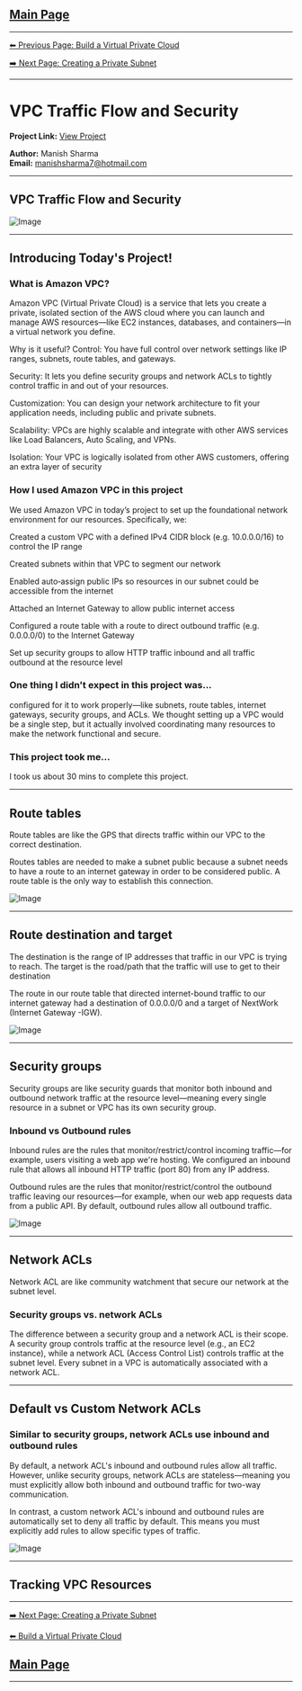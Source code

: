 [Main Page](./README.md)
---

---

[⬅ Previous Page: Build a Virtual Private Cloud](./legendary-aws-networks-vpc.md)

[➡️ Next Page: Creating a Private Subnet](./legendary-aws-networks-private.md)

---

# VPC Traffic Flow and Security

**Project Link:** [View Project](http://learn.nextwork.org/projects/aws-networks-security)

**Author:** Manish Sharma  
**Email:** manishsharma7@hotmail.com

---

## VPC Traffic Flow and Security

![Image](http://learn.nextwork.org/elated_cyan_peaceful_duck/uploads/aws-networks-security_92b0b0b4)

---

## Introducing Today's Project!

### What is Amazon VPC?

Amazon VPC (Virtual Private Cloud) is a service that lets you create a private, isolated section of the AWS cloud where you can launch and manage AWS resources—like EC2 instances, databases, and containers—in a virtual network you define.

Why is it useful?
Control: You have full control over network settings like IP ranges, subnets, route tables, and gateways.

Security: It lets you define security groups and network ACLs to tightly control traffic in and out of your resources.

Customization: You can design your network architecture to fit your application needs, including public and private subnets.

Scalability: VPCs are highly scalable and integrate with other AWS services like Load Balancers, Auto Scaling, and VPNs.

Isolation: Your VPC is logically isolated from other AWS customers, offering an extra layer of security

### How I used Amazon VPC in this project

We used Amazon VPC in today’s project to set up the foundational network environment for our resources. Specifically, we:

Created a custom VPC with a defined IPv4 CIDR block (e.g. 10.0.0.0/16) to control the IP range

Created subnets within that VPC to segment our network

Enabled auto‑assign public IPs so resources in our subnet could be accessible from the internet

Attached an Internet Gateway to allow public internet access

Configured a route table with a route to direct outbound traffic (e.g. 0.0.0.0/0) to the Internet Gateway

Set up security groups to allow HTTP traffic inbound and all traffic outbound at the resource level

### One thing I didn't expect in this project was...

configured for it to work properly—like subnets, route tables, internet gateways, security groups, and ACLs. We thought setting up a VPC would be a single step, but it actually involved coordinating many resources to make the network functional and secure.

### This project took me...

I took us about 30 mins to complete this project.

---

## Route tables

Route tables are like the GPS that directs traffic within our VPC to the correct destination.

Routes tables are needed to make a subnet public because a subnet needs to have a route to an internet gateway in order to be considered public. A route table is the only way to establish this connection.

![Image](http://learn.nextwork.org/elated_cyan_peaceful_duck/uploads/aws-networks-security_0a07b191)

---

## Route destination and target

The destination is the range of IP addresses that traffic in our VPC is trying to reach. 
The target is the road/path that the traffic will use to get to their destination

The route in our route table that directed internet-bound traffic to our internet gateway had a destination of 0.0.0.0/0 and a target of NextWork (Internet Gateway -IGW).

![Image](http://learn.nextwork.org/elated_cyan_peaceful_duck/uploads/aws-networks-security_0a07b191)

---

## Security groups

Security groups are like security guards that monitor both inbound and outbound network traffic at the resource level—meaning every single resource in a subnet or VPC has its own security group.

### Inbound vs Outbound rules

Inbound rules are the rules that monitor/restrict/control incoming traffic—for example, users visiting a web app we're hosting. We configured an inbound rule that allows all inbound HTTP traffic (port 80) from any IP address.

Outbound rules are the rules that monitor/restrict/control the outbound traffic leaving our resources—for example, when our web app requests data from a public API. By default, outbound rules allow all outbound traffic.

![Image](http://learn.nextwork.org/elated_cyan_peaceful_duck/uploads/aws-networks-security_92b0b0b4)

---

## Network ACLs

Network ACL are like community watchment that secure our network at the subnet level.

### Security groups vs. network ACLs

The difference between a security group and a network ACL is their scope. A security group controls traffic at the resource level (e.g., an EC2 instance), while a network ACL (Access Control List) controls traffic at the subnet level. Every subnet in a VPC is automatically associated with a network ACL.

---

## Default vs Custom Network ACLs

### Similar to security groups, network ACLs use inbound and outbound rules

By default, a network ACL's inbound and outbound rules allow all traffic. However, unlike security groups, network ACLs are stateless—meaning you must explicitly allow both inbound and outbound traffic for two-way communication.

In contrast, a custom network ACL's inbound and outbound rules are automatically set to deny all traffic by default. This means you must explicitly add rules to allow specific types of traffic.

![Image](http://learn.nextwork.org/elated_cyan_peaceful_duck/uploads/aws-networks-security_4faeb056)

---

## Tracking VPC Resources


---

[➡️ Next Page: Creating a Private Subnet](./legendary-aws-networks-private.md)

[⬅ Build a Virtual Private Cloud](./legendary-aws-networks-vpc.md)


[Main Page](./README.md)
---

---
